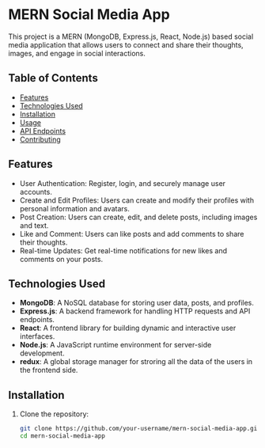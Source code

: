 # MERN Social Media App

This project is a MERN (MongoDB, Express.js, React, Node.js) based social media application that allows users to connect and share their thoughts, images, and engage in social interactions.

## Table of Contents

- [Features](#features)
- [Technologies Used](#technologies-used)
- [Installation](#installation)
- [Usage](#usage)
- [API Endpoints](#api-endpoints)
- [Contributing](#contributing)


## Features

- User Authentication: Register, login, and securely manage user accounts.
- Create and Edit Profiles: Users can create and modify their profiles with personal information and avatars.
- Post Creation: Users can create, edit, and delete posts, including images and text.
- Like and Comment: Users can like posts and add comments to share their thoughts.
- Real-time Updates: Get real-time notifications for new likes and comments on your posts.

## Technologies Used

- **MongoDB**: A NoSQL database for storing user data, posts, and profiles.
- **Express.js**: A backend framework for handling HTTP requests and API endpoints.
- **React**: A frontend library for building dynamic and interactive user interfaces.
- **Node.js**: A JavaScript runtime environment for server-side development.
- **redux**: A global storage manager for stroring all the data of the users in the frontend side.


## Installation
1. Clone the repository:
   ```bash
   git clone https://github.com/your-username/mern-social-media-app.git
   cd mern-social-media-app

